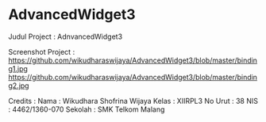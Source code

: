 # AdvancedWidget3

Judul Project : AdnvancedWidget3

Screenshot Project : https://github.com/wikudharaswijaya/AdvancedWidget3/blob/master/binding1.jpg 
https://github.com/wikudharaswijaya/AdvancedWidget3/blob/master/binding2.jpg

Credits :
Nama : Wikudhara Shofrina Wijaya 
Kelas : XIIRPL3 
No Urut : 38 
NIS : 4462/1360-070 
Sekolah : SMK Telkom Malang
